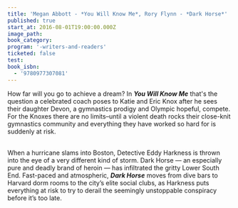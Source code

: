 ```yaml
---
title: 'Megan Abbott - *You Will Know Me*, Rory Flynn - *Dark Horse*'
published: true
start_at: 2016-08-01T19:00:00.000Z
image_path:
book_category:
program: '-writers-and-readers'
ticketed: false
test:
book_isbn:
  - '9780977307081'
---
```



How far will you go to achieve a dream? In ***You Will Know Me*** that's the question a celebrated coach poses to Katie and Eric Knox after he sees their daughter Devon, a gymnastics prodigy and Olympic hopeful, compete. For the Knoxes there are no limits–until a violent death rocks their close-knit gymnastics community and everything they have worked so hard for is suddenly at risk.

<br>When a hurricane slams into Boston, Detective Eddy Harkness is thrown into the eye of a very different kind of storm. Dark Horse — an especially pure and deadly brand of heroin — has infiltrated the gritty Lower South End. Fast-paced and atmospheric, ***Dark Horse*** moves from dive bars to Harvard dorm rooms to the city’s elite social clubs, as Harkness puts everything at risk to try to derail the seemingly unstoppable conspiracy before it’s too late.